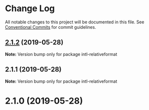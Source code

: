 # Change Log

All notable changes to this project will be documented in this file.
See [Conventional Commits](https://conventionalcommits.org) for commit guidelines.

## [2.1.2](https://github.com/yahoo/intl-relativeformat/compare/intl-relativeformat@2.1.1...intl-relativeformat@2.1.2) (2019-05-28)

**Note:** Version bump only for package intl-relativeformat





## 2.1.1 (2019-05-28)

**Note:** Version bump only for package intl-relativeformat





# 2.1.0 (2019-05-28)
